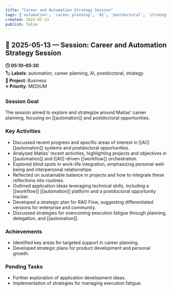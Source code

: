 ```yaml
---
title: "Career and Automation Strategy Session"
tags: ['automation', 'career planning', 'AI', 'postdoctoral', 'strategy']
created: 2025-05-13
publish: false
---
```


## 📅 2025-05-13 — Session: Career and Automation Strategy Session

**🕒 05:10–05:30**  
**🏷️ Labels**: automation, career planning, AI, postdoctoral, strategy  
**📂 Project**: Business  
**⭐ Priority**: MEDIUM  


### Session Goal
The session aimed to explore and strategize around Matías' career planning, focusing on [[automation]] and postdoctoral opportunities.

### Key Activities
- Discussed recent progress and specific areas of interest in [[AI]] [[automation]] systems and postdoctoral opportunities.
- Analyzed Matías' recent activities, highlighting projects and objectives in [[automation]] and [[AI]]-driven [[workflow]] orchestration.
- Explored blind spots in work-life integration, emphasizing personal well-being and interpersonal relationships.
- Reflected on sustainable balance in projects and how to integrate these reflections into routines.
- Outlined application ideas leveraging technical skills, including a [[workflow]] [[automation]] platform and a postdoctoral opportunity tracker.
- Developed a strategic plan for RAG Flow, suggesting differentiated versions for enterprise and community.
- Discussed strategies for overcoming execution fatigue through planning, delegation, and [[automation]].

### Achievements
- Identified key areas for targeted support in career planning.
- Developed strategic plans for product development and personal growth.

### Pending Tasks
- Further exploration of application development ideas.
- Implementation of strategies for managing execution fatigue.
